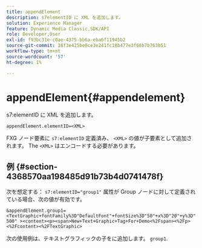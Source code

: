 ```yaml
---
title: appendElement
description: s7elementID に XML を追加します。
solution: Experience Manager
feature: Dynamic Media Classic,SDK/API
role: Developer,User
exl-id: f93bc31e-c0ae-4375-bb6a-eba6f11945b2
source-git-commit: 38f3e425be0ce3e241fc18b477e3f68b7b763b51
workflow-type: tm+mt
source-wordcount: '57'
ht-degree: 1%

---
```


# appendElement{#appendelement}

s7:elementID に XML を追加します。

`appendElement.elementID=<XML>`

FXG ノード要素に `s7:elementID` 定義済み、 `<XML>` の値が子要素として追加されます。 The `<XML>` はエンコードする必要があります。

## 例 {#section-4368570aa198485d91b73b4d0741478f}

次を想定する： `s7:elementID="group1"` 属性が Group ノードに対して定義されている場合、次の値が有効です。

`&appendElement.group1=<TextGraphic+fontFamily%3D"DefaultFont"+fontSize%3D"50"+x%3D"20"+y%3D"500" ><content><p><span>New+Text+Graphic+Tag+For+Demo<%2Fspan><%2Fp><%2Fcontent><%2FTextGraphic>`

次の使用例は、テキストグラフィックの子をに追加します。 `group1`.
